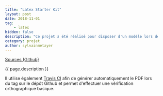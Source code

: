 ```yaml
---
title: "Latex Starter Kit"
layout: post
date: 2018-11-01
tag: 
    - latex
hidden: false
description: "Ce projet a été réalisé pour disposer d'un modèle lors de la réalisation d'écrits avec LateX."
category: projet
author: sylvainmetayer
---
```


[Sources (Github)](https://github.com/sylvainmetayer/LaTeX-starterkit)

{{ page.description }}

Il utilise également [Travis CI](https://travis-ci.org/) afin de générer automatiquement le PDF lors du tag sur le dépôt Github et permet d'effectuer une vérification orthographique basique.
